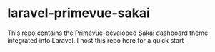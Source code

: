 # laravel-primevue-sakai
This repo contains the Primevue-developed Sakai dashboard theme integrated into Laravel. I host this repo here for a quick start
